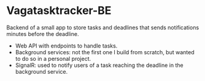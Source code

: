 # Vagatasktracker-BE

Backend of a small app to store tasks and deadlines that sends notifications minutes before the deadline.

- Web API with endpoints to handle tasks.
- Background services: not the first one I build from scratch, but wanted to do so in a personal project.
- SignalR: used to notify users of a task reaching the deadline in the background service.
